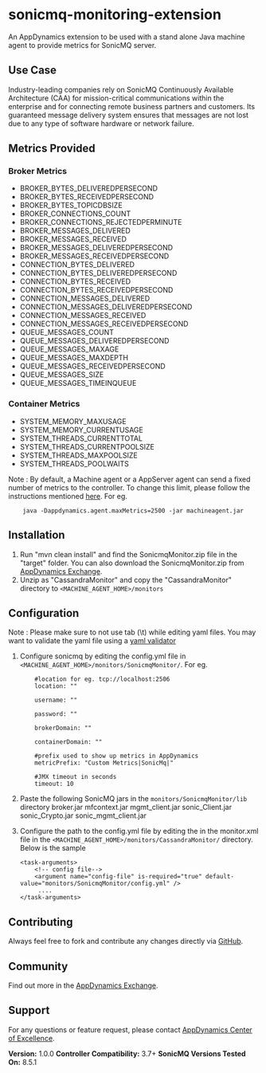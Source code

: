 sonicmq-monitoring-extension
============================
An AppDynamics extension to be used with a stand alone Java machine agent to provide metrics for SonicMQ server.


## Use Case ##
Industry-leading companies rely on SonicMQ Continuously Available Architecture (CAA) for mission-critical communications within the enterprise and for connecting remote business partners and customers. 
Its guaranteed message delivery system ensures that messages are not lost due to any type of software hardware or network failure.


## Metrics Provided ##


### Broker Metrics ###

* BROKER_BYTES_DELIVEREDPERSECOND
* BROKER_BYTES_RECEIVEDPERSECOND
* BROKER_BYTES_TOPICDBSIZE
* BROKER_CONNECTIONS_COUNT
* BROKER_CONNECTIONS_REJECTEDPERMINUTE
* BROKER_MESSAGES_DELIVERED
* BROKER_MESSAGES_RECEIVED
* BROKER_MESSAGES_DELIVEREDPERSECOND
* BROKER_MESSAGES_RECEIVEDPERSECOND
* CONNECTION_BYTES_DELIVERED
* CONNECTION_BYTES_DELIVEREDPERSECOND
* CONNECTION_BYTES_RECEIVED
* CONNECTION_BYTES_RECEIVEDPERSECOND
* CONNECTION_MESSAGES_DELIVERED
* CONNECTION_MESSAGES_DELIVEREDPERSECOND
* CONNECTION_MESSAGES_RECEIVED
* CONNECTION_MESSAGES_RECEIVEDPERSECOND
* QUEUE_MESSAGES_COUNT
* QUEUE_MESSAGES_DELIVEREDPERSECOND
* QUEUE_MESSAGES_MAXAGE
* QUEUE_MESSAGES_MAXDEPTH
* QUEUE_MESSAGES_RECEIVEDPERSECOND
* QUEUE_MESSAGES_SIZE
* QUEUE_MESSAGES_TIMEINQUEUE

### Container Metrics ###

* SYSTEM_MEMORY_MAXUSAGE
* SYSTEM_MEMORY_CURRENTUSAGE
* SYSTEM_THREADS_CURRENTTOTAL
* SYSTEM_THREADS_CURRENTPOOLSIZE
* SYSTEM_THREADS_MAXPOOLSIZE
* SYSTEM_THREADS_POOLWAITS

Note : By default, a Machine agent or a AppServer agent can send a fixed number of metrics to the controller. To change this limit, please follow the instructions mentioned [here](http://docs.appdynamics.com/display/PRO14S/Metrics+Limits).
For eg.  
```    
    java -Dappdynamics.agent.maxMetrics=2500 -jar machineagent.jar
```

## Installation ##

1. Run "mvn clean install" and find the SonicmqMonitor.zip file in the "target" folder. You can also download the SonicmqMonitor.zip from [AppDynamics Exchange][].
2. Unzip as "CassandraMonitor" and copy the "CassandraMonitor" directory to `<MACHINE_AGENT_HOME>/monitors`


## Configuration ##

Note : Please make sure to not use tab (\t) while editing yaml files. You may want to validate the yaml file using a [yaml validator](http://yamllint.com/)

1. Configure sonicmq by editing the config.yml file in `<MACHINE_AGENT_HOME>/monitors/SonicmqMonitor/`.
   For eg.
   ```
       #location for eg. tcp://localhost:2506
       location: ""
       
       username: ""
       
       password: ""
       
       brokerDomain: ""
       
       containerDomain: ""
       
       #prefix used to show up metrics in AppDynamics
       metricPrefix: "Custom Metrics|SonicMq|"
       
       #JMX timeout in seconds
       timeout: 10

   ```


2. Paste the following SonicMQ jars in the `monitors/SonicmqMonitor/lib` directory
   broker.jar
   mfcontext.jar
   mgmt_client.jar
   sonic_Client.jar
   sonic_Crypto.jar
   sonic_mgmt_client.jar

3. Configure the path to the config.yml file by editing the <task-arguments> in the monitor.xml file in the `<MACHINE_AGENT_HOME>/monitors/CassandraMonitor/` directory. Below is the sample

     ```
     <task-arguments>
         <!-- config file-->
         <argument name="config-file" is-required="true" default-value="monitors/SonicmqMonitor/config.yml" />
          ....
     </task-arguments>
    ```



## Contributing ##

Always feel free to fork and contribute any changes directly via [GitHub][].

## Community ##

Find out more in the [AppDynamics Exchange][].

## Support ##

For any questions or feature request, please contact [AppDynamics Center of Excellence][].

**Version:** 1.0.0
**Controller Compatibility:** 3.7+
**SonicMQ Versions Tested On:** 8.5.1

[Github]: https://github.com/Appdynamics/sonicmq-monitoring-extension
[AppDynamics Exchange]: http://community.appdynamics.com/t5/AppDynamics-eXchange/idb-p/extensions
[AppDynamics Center of Excellence]: mailto:help@appdynamics.com